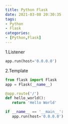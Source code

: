 ```yaml
---
title: Python Flask
date: 2021-03-08 20:30:35
tags:
- Python
- Flask
categories:
- [Python,Flask]
---
```


1.Listener 

```python 
app.run(host='0.0.0.0')
```

2.Template

```python 
from flask import Flask
app = Flask(__name__)

@app.route('/')
def hello_world():
   return 'Hello World'

if __name__ == '__main__':
   app.run(host='0.0.0.0')
```



